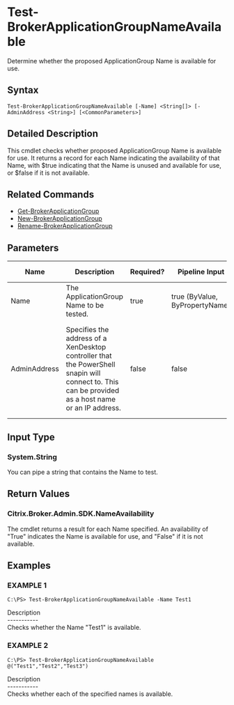 ﻿# Test-BrokerApplicationGroupNameAvailable

   Determine whether the proposed ApplicationGroup Name is available for use.

## Syntax
```
Test-BrokerApplicationGroupNameAvailable [-Name] <String[]> [-AdminAddress <String>] [<CommonParameters>]
```

## Detailed Description
   This cmdlet checks whether proposed ApplicationGroup Name is available for use. It returns a record for each Name indicating the availability of that Name, with $true indicating that the Name is unused and available for use, or $false if it is not available.

## Related Commands
  * [Get-BrokerApplicationGroup](Get-BrokerApplicationGroup.html)
  * [New-BrokerApplicationGroup](New-BrokerApplicationGroup.html)
  * [Rename-BrokerApplicationGroup](Rename-BrokerApplicationGroup.html)
## Parameters

| Name   | Description | Required? | Pipeline Input | Default Value |
| --- | --- | --- | --- | --- |
| Name | The ApplicationGroup Name to be tested. | true | true (ByValue, ByPropertyName) |  |
| AdminAddress | Specifies the address of a XenDesktop controller that the PowerShell snapin will connect to. This can be provided as a host name or an IP address. | false | false | Localhost. Once a value is provided by any cmdlet, this value will become the default. |

## Input Type
### System.String
   You can pipe a string that contains the Name to test.
## Return Values
### Citrix.Broker.Admin.SDK.NameAvailability
   The cmdlet returns a result for each Name specified. An availability of "True" indicates the Name is available for use, and "False" if it is not available.
## Examples

### EXAMPLE 1
```
C:\PS> Test-BrokerApplicationGroupNameAvailable -Name Test1
```
   Description<br>-----------<br>Checks whether the Name "Test1" is available.
### EXAMPLE 2
```
C:\PS> Test-BrokerApplicationGroupNameAvailable @("Test1","Test2","Test3")
```
   Description<br>-----------<br>Checks whether each of the specified names is available.
